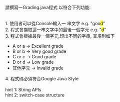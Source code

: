 請撰寫一Grading.java程式 以符合下列功能:<div><br><div>1. 使用者可以從Console輸入一 串文字 e.g. "goo<span style="background-color: rgb(255, 255, 0);">d</span>"</div><div>2. 程式會擷取這一串文字中的最後一個字元 e.g. "<span style="background-color: rgb(255, 255, 0);">d</span>"</div><div>3. 程式會根據最後一個字元,印出不同的字串, 其規則如下</div><div><ul><li>A or a -&gt;&nbsp;Excellent grade</li><li>B or b -&gt;&nbsp;Very good grade</li><li>C or c -&gt; Good grade</li><li>D or d -&gt; Low grade</li><li>其他字元 -&gt; Invalid grade</li></ul><div>4. 程式碼必須符合Google Java Style</div></div></div><div><br></div><div>hint 1: String APIs</div><div>hint 2: switch-case structure</div><div>&nbsp;</div>